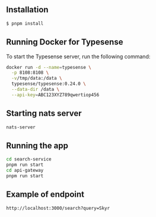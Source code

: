 ## Installation

```bash
$ pnpm install
```

## Running Docker for Typesense

To start the Typesense server, run the following command:

```bash
docker run -d --name=typesense \
  -p 8108:8108 \
  -v/tmp/data:/data \
  typesense/typesense:0.24.0 \
  --data-dir /data \
  --api-key=ABC123XYZ789qwertiop456
```

## Starting nats server
```bash
nats-server
```

## Running the app

```bash
cd search-service
pnpm run start
cd api-gateway
pnpm run start
```

## Example of endpoint
```bash
http://localhost:3000/search?query=Skyr
```
